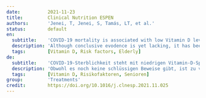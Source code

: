 ```yaml
---
date:          2021-11-23
title:         Clinical Nutrition ESPEN
authors:       'Jenei, T, Jenei, S, Tamás, LT, et al.'
status:        default
en:
  subtitle:    'COVID-19 mortality is associated with low Vitamin D levels in patients with risk factors and/or advanced age'
  description: 'Although conclusive evodence is yet lacking, it has been suggested that vitamin D deficiency (VD) may be associated with a more severe course of SARS-CoV-2 Infection (COVID-19). In this retrospective study we assessed the association of VD deficiency with mortality in a group of COVID-19 patients treated in a tertiary referral center. Data of 257 Covid-19 patients hospitalized between 30th September 2020 and 2nd March 2021 have been collected retrospectively. The following parameters were collected: age, gender, serum level of 25-OH-Vitamin D3, outcome (survival/death) comorbidities (cancer, diabetes mellitus and chronic obstructive pulmonary disease). Serum VD measurement was done within 3 days of admission. VD levels were significantly lower in patients who did not survive, however, in this patients’ group the average age was significantly higher than among those, who survived. After age-matching, in a subgroup of patients with risk factors and/or 60 years of age or older who survived had significantly higher VD level in their serum than those who deceased. Serum C-reactive protein, lactate-dehydrogenase and creatinin-kinase were significantly higher in the group in which the patients died, however these laboratory parameters did not correlate with the VD levels. We found that in COVID-19 infection, when old age as risk factor (60 years of age or older) was pooled with risk factors (cancer, diabetes and/or COPD), the VD levels were significantly lower in the patient group, in which the patients did not survive. We suggest further, prospective studies in similar subgroups to explore a possible causal relationship.'
  tags:        [Vitamin D, Risk factors, Elderly]
de:
  subtitle:    'COVID-19-Sterblichkeit steht mit niedrigen Vitamin-D-Spiegeln bei Patienten mit Risikofaktoren und/oder fortgeschrittenem Alter in Verbindung'
  description: 'Obwohl es noch keine schlüssigen Beweise gibt, ist zu vermuten, dass ein Vitamin-D-Mangel mit einem schwereren Verlauf der SARS-CoV-2-Infektion (COVID-19) verbunden sein könnte. In dieser retrospektiven Studie untersuchten wir den Zusammenhang zwischen einem Vitamin-D-Mangel und der Sterblichkeit in einer Gruppe von COVID-19-Patienten, die in einem tertiären Referenzzentrum behandelt wurden. Die Daten von 257 Covid-19-Patienten, die zwischen 30. September 2020 und 2. März 2021 hospitalisiert wurden, wurden retrospektiv erfasst mit folgenden Parametern: Alter, Geschlecht, Serumspiegel von 25-OH-Vitamin D3, Ergebnis (Überleben/Tod), Begleiterkrankungen (Krebs, Diabetes mellitus und chronisch obstruktive Lungenerkrankung). Die Serum-VD-Messung wurde innerhalb von 3 Tagen nach der Aufnahme durchgeführt. Die VD-Werte waren bei den Patienten, die nicht überlebten, signifikant niedriger, allerdings war in dieser Patientengruppe das Durchschnittsalter signifikant höher als bei denen, die überlebten. Nach einem Altersabgleich wies eine Untergruppe von Patienten mit Risikofaktoren und/oder im Alter von 60 Jahren oder älter, die überlebten, signifikant höhere VD-Werte im Serum auf als diejenigen, die verstorben waren. Serum-C-reaktives Protein, Laktat-Dehydrogenase und Kreatinin-Kinase waren in der Gruppe, in der die Patienten starben, signifikant höher, jedoch korrelierten diese Laborparameter nicht mit den VD-Werten. Wir fanden heraus, dass bei der COVID-19-Infektion, wenn das Alter als Risikofaktor (60 Jahre oder älter) mit Risikofaktoren (Krebs, Diabetes und/oder COPD) gepoolt wurde, die VD-Werte in der Patientengruppe, in der die Patienten nicht überlebten, signifikant niedriger waren. Wir schlagen weitere, prospektive Studien in ähnlichen Gruppen vor.' 
  tags:        [Vitamin D, Risikofaktoren, Senioren]
group:         'Treatments'
credit:        https://doi.org/10.1016/j.clnesp.2021.11.025
---
```

